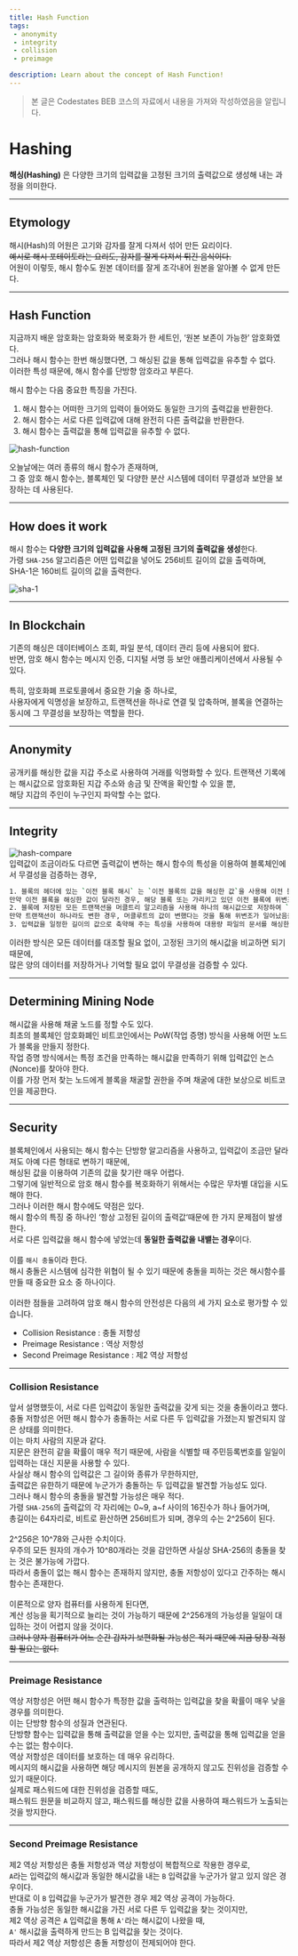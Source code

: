 ```yaml
---
title: Hash Function
tags: 
 - anonymity
 - integrity
 - collision
 - preimage

description: Learn about the concept of Hash Function!
---
```


> 본 글은 Codestates BEB 코스의 자료에서 내용을 가져와 작성하였음을 알립니다.  

# Hashing
**해싱(Hashing)** 은 다양한 크기의 입력값을 고정된 크기의 출력값으로 생성해 내는 과정을 의미한다.  

---

## Etymology
해시(Hash)의 어원은 고기와 감자를 잘게 다져서 섞어 만든 요리이다.  
~~예시로 해시 포테이토라는 요리도, 감자를 잘게 다져서 튀긴 음식이다.~~  
어원이 이렇듯, 해시 함수도 원본 데이터를 잘게 조각내어 원본을 알아볼 수 없게 만든다.  

---

## Hash Function
지금까지 배운 암호화는 암호화와 복호화가 한 세트인, ‘원본 보존이 가능한’ 암호화였다.  
그러나 해시 함수는 한번 해싱했다면, 그 해싱된 값을 통해 입력값을 유추할 수 없다.  
이러한 특성 때문에, 해시 함수를 단방향 암호라고 부른다.  

해시 함수는 다음 중요한 특징을 가진다.

1. 해시 함수는 어떠한 크기의 입력이 들어와도 동일한 크기의 출력값을 반환한다.  
2. 해시 함수는 서로 다른 입력값에 대해 완전히 다른 출력값을 반환한다.  
3. 해시 함수는 출력값을 통해 입력값을 유추할 수 없다.  

![hash-function](../../assets/img/hash-function.png)  

오늘날에는 여러 종류의 해시 함수가 존재하며,  
그 중 암호 해시 함수는, 블록체인 및 다양한 분산 시스템에 데이터 무결성과 보안을 보장하는 데 사용된다.  

---

## How does it work
해시 함수는 **다양한 크기의 입력값을 사용해 고정된 크기의 출력값을 생성**한다.  
가령 `SHA-256` 알고리즘은 어떤 입력값을 넣어도 256비트 길이의 값을 출력하며,  
SHA-1은 160비트 길이의 값을 출력한다.  

![sha-1](../../assets/img/sha-1.png)  

---

## In Blockchain
기존의 해싱은 데이터베이스 조회, 파일 분석, 데이터 관리 등에 사용되어 왔다.  
반면, 암호 해시 함수는 메시지 인증, 디지털 서명 등 보안 애플리케이션에서 사용될 수 있다.  
<br>
특히, 암호화폐 프로토콜에서 중요한 기술 중 하나로,  
사용자에게 익명성을 보장하고, 트랜잭션을 하나로 연결 및 압축하며, 블록을 연결하는 동시에 그 무결성을 보장하는 역할을 한다.  

---

## Anonymity  
공개키를 해싱한 값을 지갑 주소로 사용하여 거래를 익명화할 수 있다.
트랜잭션 기록에는 해시값으로 암호화된 지갑 주소와 송금 및 잔액을 확인할 수 있을 뿐,  
해당 지갑의 주인이 누구인지 파악할 수는 없다.

---

## Integrity
![hash-compare](../../assets/img/hash-compare.png)  
입력값이 조금이라도 다르면 출력값이 변하는 해시 함수의 특성을 이용하여 블록체인에서 무결성을 검증하는 경우,  

```bash
1. 블록의 헤더에 있는 `이전 블록 해시` 는 `이전 블록의 값을 해싱한 값`을 사용해 이전 블록을 가리킨다.  
만약 이전 블록을 해싱한 값이 달라진 경우, 해당 블록 또는 가리키고 있던 이전 블록에 위변조가 일어났음을 알 수 있다.
2. 블록에 저장된 모든 트랜잭션을 머클트리 알고리즘을 사용해 하나의 해시값으로 저장하여 `머클루트`를 만든다.  
만약 트랜잭션이 하나라도 변한 경우, 머클루트의 값이 변했다는 것을 통해 위변조가 일어났음을 알 수 있다.
3. 입력값을 일정한 길이의 값으로 축약해 주는 특성을 사용하여 대용량 파일의 문서를 해싱한 뒤, 해싱된 값만 비교하여 위변조가 일어났음을 알 수 있다.
```
이러한 방식은 모든 데이터를 대조할 필요 없이, 고정된 크기의 해시값을 비교하면 되기 때문에,  
많은 양의 데이터를 저장하거나 기억할 필요 없이 무결성을 검증할 수 있다.  

---

## Determining Mining Node
해시값을 사용해 채굴 노드를 정할 수도 있다.  
최초의 블록체인 암호화폐인 비트코인에서는 PoW(작업 증명) 방식을 사용해 어떤 노드가 블록을 만들지 정한다.  
작업 증명 방식에서는 특정 조건을 만족하는 해시값을 만족하기 위해 입력값인 논스(Nonce)를 찾아야 한다.  
이를 가장 먼저 찾는 노드에게 블록을 채굴할 권한을 주며 채굴에 대한 보상으로 비트코인을 제공한다.  

---

## Security
블록체인에서 사용되는 해시 함수는 단방향 알고리즘을 사용하고, 입력값이 조금만 달라져도 아예 다른 형태로 변하기 때문에,  
해싱된 값을 이용하여 기존의 값을 찾기란 매우 어렵다.  
그렇기에 일반적으로 암호 해시 함수를 복호화하기 위해서는 수많은 무차별 대입을 시도해야 한다.
<br>
그러나 이러한 해시 함수에도 약점은 있다.  
해시 함수의 특징 중 하나인 ‘항상 고정된 길이의 출력값‘때문에 한 가지 문제점이 발생한다.  
서로 다른 입력값을 해시 함수에 넣었는데 **동일한 출력값을 내뱉는 경우**이다.  
<br>
이를 `해시 충돌`이라 한다.  
해시 충돌은 시스템에 심각한 위협이 될 수 있기 때문에 충돌을 피하는 것은 해시함수를 만들 때 중요한 요소 중 하나이다.  
<br>
이러한 점들을 고려하여 암호 해시 함수의 안전성은 다음의 세 가지 요소로 평가할 수 있습니다.

- Collision Resistance : 충돌 저항성
- Preimage Resistance : 역상 저항성
- Second Preimage Resistance : 제2 역상 저항성

---

### Collision Resistance
앞서 설명했듯이, 서로 다른 입력값이 동일한 출력값을 갖게 되는 것을 충돌이라고 했다.  
충돌 저항성은 어떤 해시 함수가 충돌하는 서로 다른 두 입력값을 가졌는지 발견되지 않은 상태를 의미한다.
<br>
이는 마치 사람의 지문과 같다.  
지문은 완전히 같을 확률이 매우 적기 때문에, 사람을 식별할 때 주민등록번호를 일일이 입력하는 대신 지문을 사용할 수 있다.
<br>
사실상 해시 함수의 입력값은 그 길이와 종류가 무한하지만,  
출력값은 유한하기 때문에 누군가가 충돌하는 두 입력값을 발견할 가능성도 있다.
<br>
그러나 해시 함수의 충돌을 발견할 가능성은 매우 적다.  
가령 `SHA-256`의 출력값의 각 자리에는 0~9, a~f 사이의 16진수가 하나 들어가며,  
총길이는 64자리로, 비트로 환산하면 256비트가 되며, 경우의 수는 2^256이 된다.  
<br>
2^256은 10^78와 근사한 수치이다.  
우주의 모든 원자의 개수가 10^80개라는 것을 감안하면 사실상 SHA-256의 충돌을 찾는 것은 불가능에 가깝다.  
따라서 충돌이 없는 해시 함수는 존재하지 않지만, 충돌 저항성이 있다고 간주하는 해시 함수는 존재한다.  
<br>
이론적으로 양자 컴퓨터를 사용하게 된다면,  
계산 성능을 획기적으로 늘리는 것이 가능하기 때문에 2^256개의 가능성을 일일이 대입하는 것이 어렵지 않을 것이다.  
~~그러나 양자 컴퓨터가 어느 순간 갑자기 보편화될 가능성은 적기 때문에 지금 당장 걱정할 필요는 없다.~~

---

### Preimage Resistance
역상 저항성은 어떤 해시 함수가 특정한 값을 출력하는 입력값을 찾을 확률이 매우 낮을 경우를 의미한다.  
이는 단방향 함수의 성질과 연관된다.  
단방향 함수는 입력값을 통해 출력값을 얻을 수는 있지만, 출력값을 통해 입력값을 얻을 수는 없는 함수이다.
<br>
역상 저항성은 데이터를 보호하는 데 매우 유리하다.  
메시지의 해시값을 사용하면 해당 메시지의 원본을 공개하지 않고도 진위성을 검증할 수 있기 때문이다.
<br>
실제로 패스워드에 대한 진위성을 검증할 때도,  
패스워드 원문을 비교하지 않고, 패스워드를 해싱한 값을 사용하여 패스워드가 노출되는 것을 방지한다.

---

### Second Preimage Resistance
제2 역상 저항성은 충돌 저항성과 역상 저항성이 복합적으로 작용한 경우로,  
`A`라는 입력값의 해시값과 동일한 해시값을 내는 `B` 입력값을 누군가가 알고 있지 않은 경우이다.  
반대로 이 `B` 입력값을 누군가가 발견한 경우 제2 역상 공격이 가능하다.
<br>
충돌 가능성은 동일한 해시값을 가진 서로 다른 두 입력값을 찾는 것이지만,  
제2 역상 공격은 `A` 입력값을 통해 `A'`라는 해시값이 나왔을 때,  
`A'` 해시값을 출력하게 만드는 B 입력값을 찾는 것이다.  
따라서 제2 역상 저항성은 충돌 저항성이 전제되어야 한다.